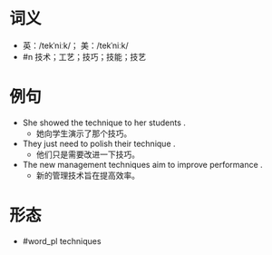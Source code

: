# 词义
- 英：/tekˈniːk/； 美：/tekˈniːk/
- #n 技术；工艺；技巧；技能；技艺
# 例句
- She showed the technique to her students .
	- 她向学生演示了那个技巧。
- They just need to polish their technique .
	- 他们只是需要改进一下技巧。
- The new management techniques aim to improve performance .
	- 新的管理技术旨在提高效率。
# 形态
- #word_pl techniques
